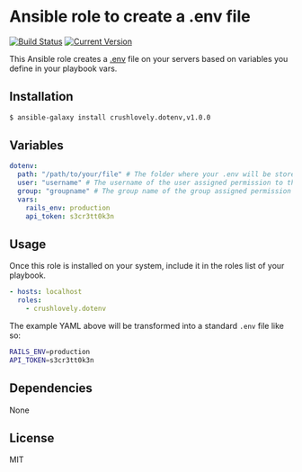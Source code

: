 # Ansible role to create a .env file

[![Build Status](https://circleci.com/gh/crushlovely/ansible-dotenv.svg?style=shield)](https://github.com/crushlovely/ansible-dotenv)
[![Current Version](http://img.shields.io/github/release/crushlovely/ansible-dotenv.svg?style=flat)](https://galaxy.ansible.com/list#/roles/2454)

This Ansible role creates a [.env](https://github.com/bkeepers/dotenv) file on your servers based on variables you define in your playbook vars.

## Installation

``` bash
$ ansible-galaxy install crushlovely.dotenv,v1.0.0
```

## Variables

``` yaml
dotenv:
  path: "/path/to/your/file" # The folder where your .env will be stored on the server.
  user: "username" # The username of the user assigned permission to the .env file.
  group: "groupname" # The group name of the group assigned permission to the .env file.
  vars:
    rails_env: production
    api_token: s3cr3tt0k3n
```

## Usage

Once this role is installed on your system, include it in the roles list of your playbook.

``` yaml
- hosts: localhost
  roles:
    - crushlovely.dotenv
```

The example YAML above will be transformed into a standard `.env` file like so:

```bash
RAILS_ENV=production
API_TOKEN=s3cr3tt0k3n
```

## Dependencies

None

## License

MIT
